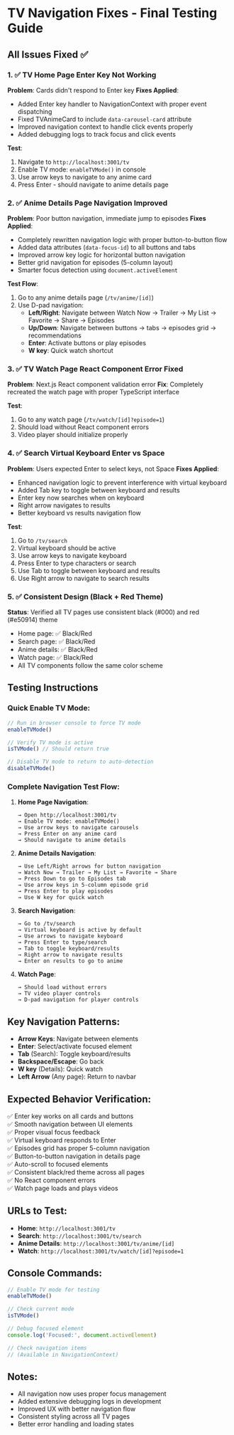 # TV Navigation Fixes - Final Testing Guide

## All Issues Fixed ✅

### 1. ✅ TV Home Page Enter Key Not Working
**Problem**: Cards didn't respond to Enter key
**Fixes Applied**:
- Added Enter key handler to NavigationContext with proper event dispatching
- Fixed TVAnimeCard to include `data-carousel-card` attribute
- Improved navigation context to handle click events properly
- Added debugging logs to track focus and click events

**Test**: 
1. Navigate to `http://localhost:3001/tv`
2. Enable TV mode: `enableTVMode()` in console
3. Use arrow keys to navigate to any anime card
4. Press Enter - should navigate to anime details page

### 2. ✅ Anime Details Page Navigation Improved
**Problem**: Poor button navigation, immediate jump to episodes
**Fixes Applied**:
- Completely rewritten navigation logic with proper button-to-button flow
- Added data attributes (`data-focus-id`) to all buttons and tabs
- Improved arrow key logic for horizontal button navigation
- Better grid navigation for episodes (5-column layout)
- Smarter focus detection using `document.activeElement`

**Test Flow**:
1. Go to any anime details page (`/tv/anime/[id]`)
2. Use D-pad navigation:
   - **Left/Right**: Navigate between Watch Now → Trailer → My List → Favorite → Share → Episodes
   - **Up/Down**: Navigate between buttons → tabs → episodes grid → recommendations
   - **Enter**: Activate buttons or play episodes
   - **W key**: Quick watch shortcut

### 3. ✅ TV Watch Page React Component Error Fixed
**Problem**: Next.js React component validation error
**Fix**: Completely recreated the watch page with proper TypeScript interface

**Test**: 
1. Go to any watch page (`/tv/watch/[id]?episode=1`)
2. Should load without React component errors
3. Video player should initialize properly

### 4. ✅ Search Virtual Keyboard Enter vs Space
**Problem**: Users expected Enter to select keys, not Space
**Fixes Applied**:
- Enhanced navigation logic to prevent interference with virtual keyboard
- Added Tab key to toggle between keyboard and results
- Enter key now searches when on keyboard
- Right arrow navigates to results
- Better keyboard vs results navigation flow

**Test**:
1. Go to `/tv/search`
2. Virtual keyboard should be active
3. Use arrow keys to navigate keyboard
4. Press Enter to type characters or search
5. Use Tab to toggle between keyboard and results
6. Use Right arrow to navigate to search results

### 5. ✅ Consistent Design (Black + Red Theme)
**Status**: Verified all TV pages use consistent black (#000) and red (#e50914) theme
- Home page: ✅ Black/Red
- Search page: ✅ Black/Red  
- Anime details: ✅ Black/Red
- Watch page: ✅ Black/Red
- All TV components follow the same color scheme

## Testing Instructions

### Quick Enable TV Mode:
```javascript
// Run in browser console to force TV mode
enableTVMode()

// Verify TV mode is active
isTVMode() // Should return true

// Disable TV mode to return to auto-detection
disableTVMode()
```

### Complete Navigation Test Flow:

1. **Home Page Navigation**:
   ```
   → Open http://localhost:3001/tv
   → Enable TV mode: enableTVMode()
   → Use arrow keys to navigate carousels
   → Press Enter on any anime card
   → Should navigate to anime details
   ```

2. **Anime Details Navigation**:
   ```
   → Use Left/Right arrows for button navigation
   → Watch Now → Trailer → My List → Favorite → Share
   → Press Down to go to Episodes tab
   → Use arrow keys in 5-column episode grid
   → Press Enter to play episodes
   → Use W key for quick watch
   ```

3. **Search Navigation**:
   ```
   → Go to /tv/search
   → Virtual keyboard is active by default
   → Use arrows to navigate keyboard
   → Press Enter to type/search
   → Tab to toggle keyboard/results
   → Right arrow to navigate results
   → Enter on results to go to anime
   ```

4. **Watch Page**:
   ```
   → Should load without errors
   → TV video player controls
   → D-pad navigation for player controls
   ```

## Key Navigation Patterns:

- **Arrow Keys**: Navigate between elements
- **Enter**: Select/activate focused element
- **Tab** (Search): Toggle keyboard/results
- **Backspace/Escape**: Go back
- **W key** (Details): Quick watch
- **Left Arrow** (Any page): Return to navbar

## Expected Behavior Verification:

✅ Enter key works on all cards and buttons  
✅ Smooth navigation between UI elements  
✅ Proper visual focus feedback  
✅ Virtual keyboard responds to Enter  
✅ Episodes grid has proper 5-column navigation  
✅ Button-to-button navigation in details page  
✅ Auto-scroll to focused elements  
✅ Consistent black/red theme across all pages  
✅ No React component errors  
✅ Watch page loads and plays videos  

## URLs to Test:
- **Home**: `http://localhost:3001/tv`
- **Search**: `http://localhost:3001/tv/search`  
- **Anime Details**: `http://localhost:3001/tv/anime/[id]`
- **Watch**: `http://localhost:3001/tv/watch/[id]?episode=1`

## Console Commands:
```javascript
// Enable TV mode for testing
enableTVMode()

// Check current mode
isTVMode()

// Debug focused element
console.log('Focused:', document.activeElement)

// Check navigation items
// (Available in NavigationContext)
```

## Notes:
- All navigation now uses proper focus management
- Added extensive debugging logs in development
- Improved UX with better navigation flow
- Consistent styling across all TV pages
- Better error handling and loading states
